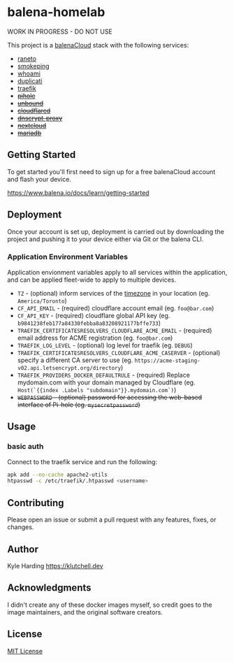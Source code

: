 # balena-homelab

WORK IN PROGRESS - DO NOT USE

This project is a [balenaCloud](https://www.balena.io/cloud) stack with the following services:

- [raneto](https://hub.docker.com/r/linuxserver/raneto)
- [smokeping](https://hub.docker.com/r/linuxserver/smokeping)
- [whoami](https://hub.docker.com/r/containous/whoami/)
- [duplicati](https://hub.docker.com/r/linuxserver/duplicati)
- [traefik](https://hub.docker.com/_/traefik/)
- ~~[pihole](https://hub.docker.com/r/pihole/pihole)~~
- ~~[unbound](https://hub.docker.com/r/klutchell/unbound)~~
- ~~[cloudflared](https://hub.docker.com/r/klutchell/cloudflared)~~
- ~~[dnscrypt-proxy](https://hub.docker.com/r/klutchell/dnscrypt-proxy)~~
- ~~[nextcloud](https://hub.docker.com/_/nextcloud/)~~
- ~~[mariadb](https://hub.docker.com/r/linuxserver/mariadb)~~

## Getting Started

To get started you'll first need to sign up for a free balenaCloud account and flash your device.

<https://www.balena.io/docs/learn/getting-started>

## Deployment

Once your account is set up, deployment is carried out by downloading the project and pushing it to your device either via Git or the balena CLI.

### Application Environment Variables

Application envionment variables apply to all services within the application, and can be applied fleet-wide to apply to multiple devices.

- `TZ` - (optional) inform services of the [timezone](https://en.wikipedia.org/wiki/List_of_tz_database_time_zones) in your location (eg. `America/Toronto`)
- `CF_API_EMAIL` - (required) cloudflare account email (eg. `foo@bar.com`)
- `CF_API_KEY` - (required) cloudflare global API key (eg. `b9841238feb177a84330febba8a83208921177bffe733`)
- `TRAEFIK_CERTIFICATESRESOLVERS_CLOUDFLARE_ACME_EMAIL` - (required) email address for ACME registration (eg. `foo@bar.com`)
- `TRAEFIK_LOG_LEVEL` - (optional) log level for traefik (eg. `DEBUG`)
- `TRAEFIK_CERTIFICATESRESOLVERS_CLOUDFLARE_ACME_CASERVER` - (optional) specify a different CA server to use (eg. `https://acme-staging-v02.api.letsencrypt.org/directory`)
- `TRAEFIK_PROVIDERS_DOCKER_DEFAULTRULE` - (required) Replace mydomain.com with your domain managed by Cloudflare (eg. ``Host(`{{index .Labels "subdomain"}}.mydomain.com`)``)
- ~~`WEBPASSWORD` - (optional) password for accessing the web-based interface of Pi-hole (eg. `mysecretpassword`)~~

## Usage

### basic auth

Connect to the traefik service and run the following:

```bash
apk add --no-cache apache2-utils
htpasswd -c /etc/traefik/.htpasswd <username>
```

## Contributing

Please open an issue or submit a pull request with any features, fixes, or changes.

## Author

Kyle Harding <https://klutchell.dev>

## Acknowledgments

I didn't create any of these docker images myself, so credit goes to the
image maintainers, and the original software creators.

## License

[MIT License](./LICENSE)
